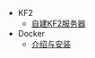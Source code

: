 [comment]: <> (<!-- _sidebar.md 左侧侧边栏 -->)

- KF2
  - [自建KF2服务器](/md/kf2/2021-09-05_kf2server-linux.md)
- Docker
  - [介绍与安装](/md/docker/Docker.md)
